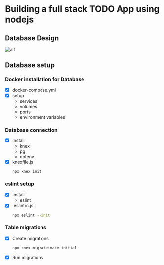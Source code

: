 # Building a full stack TODO App using nodejs

## Database Design
![alt](https://i.ibb.co/2Sj1qrj/TODO-app.png)

## Database setup
  ### Docker installation for Database
  * [x] docker-compose.yml
  * [x] setup
    * services
    * volumes
    * ports
    * environment variables

  ### Database connection
  * [x] Install
    * knex
    * pg
    * dotenv
  * [x] knexfile.js
    ```sh
    npx knex init
    ```

  ### eslint setup
  * [x] Install
    * eslint
  * [x] .eslintrc.js
    ```sh
    npx eslint --init
    ```

  ### Table migrations
  * [x] Create migrations
    ```sh
    npx knex migrate:make initial
    ```
  * [x] Run migrations
